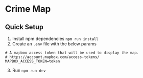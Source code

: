 # Crime Map

## Quick Setup

1. Install npm dependencies `npm run install`
2. Create an `.env` file with the below params
```
# A mapbox access token that will be used to display the map.
# https://account.mapbox.com/access-tokens/
MAPBOX_ACCESS_TOKEN=token 
```
3. Run `npm run dev`